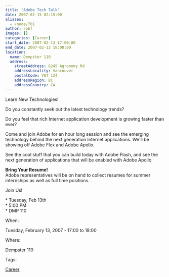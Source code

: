 ```yaml
---
title: "Adobe Tech Talk"
date: 2007-02-15 02:15:00
aliases:
  - /node/701
author: robf
images: []
categories: [Career]
start_date: 2007-02-13 17:00:00
end_date: 2007-02-13 18:00:00
location:
  name: Dempster 110
  address:
    streetAddress: 6245 Agronomy Rd
    addressLocality: Vancouver
    postalCode: V6T 1Z4
    addressRegion: BC
    addressCountry: CA
---
```


Learn New Technologies!

Do you constantly seek out the latest technology trends?

Do you feel that rich Internet application development is growing faster than ever?

Come and join Adobe for an hour long session and see the emerging technology behind
the next generation Internet applications. We'll be showing off Adobe Flex and Adobe
Apollo.

See the cool stuff that you can build today with Adobe Flash, and see the next generation
of applications that will be enabled with Adobe Apollo.

**Bring Your Resume!** \
Adobe representatives will be on hand to collect resumes for summer internships as well as
full time positions.

Join Us!

\* Tuesday, Feb 13th \
\* 5:00 PM \
\* DMP 110

When:

Tuesday, February 13, 2007 - 17:00 to 18:00

Where:

Dempster 110

Tags:

[Career](/career)
